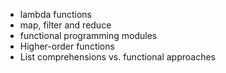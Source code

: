 - lambda functions
- map, filter and reduce
- functional programming modules
- Higher-order functions
- List comprehensions vs. functional approaches